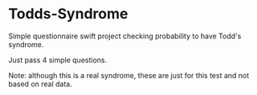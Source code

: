 # Todds-Syndrome
Simple questionnaire swift project checking probability to have Todd's syndrome.

Just pass 4 simple questions.

Note: although this is a real syndrome, these are just for this test and not based on real data.
